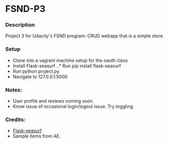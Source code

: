 # FSND-P3

### Description
Project 3 for Udacity's FSND program:
CRUD webapp that is a simple store.

### Setup
- Clone into a vagrant machine setup for the oauth class
- Install Flask-seasurf 
..* Run pip install flask-seasurf
- Run python project.py
- Navigate to 127.0.0.1:5000

### Notes:
- User profile and reviews coming soon. 
- Know issue of occasional login/logout issue. Try toggling.

### Credits:
- [Flask-seasurf](https://github.com/maxcountryman/flask-seasurf/)
- Sample items from AE.